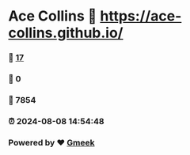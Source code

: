 # Ace Collins :link: https://ace-collins.github.io/ 
### :page_facing_up: [17](https://ace-collins.github.io//tag.html) 
### :speech_balloon: 0 
### :hibiscus: 7854 
### :alarm_clock: 2024-08-08 14:54:48 
### Powered by :heart: [Gmeek](https://github.com/Meekdai/Gmeek)
